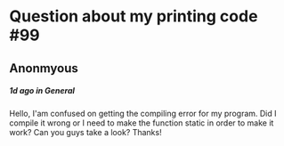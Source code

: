 # Question about my printing code #99

## Anonmyous
##### 1d ago in **General**

Hello, I'am confused on getting the compiling error for my program. 
Did I compile it wrong or I need to make the function static in order to make it work? Can you guys take a look?
Thanks!
